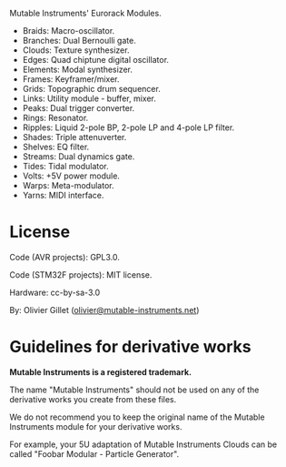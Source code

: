 Mutable Instruments' Eurorack Modules.

* Braids: Macro-oscillator.
* Branches: Dual Bernoulli gate.
* Clouds: Texture synthesizer.
* Edges: Quad chiptune digital oscillator.
* Elements: Modal synthesizer.
* Frames: Keyframer/mixer.
* Grids: Topographic drum sequencer.
* Links: Utility module - buffer, mixer.
* Peaks: Dual trigger converter.
* Rings: Resonator.
* Ripples: Liquid 2-pole BP, 2-pole LP and 4-pole LP filter.
* Shades: Triple attenuverter.
* Shelves: EQ filter.
* Streams: Dual dynamics gate.
* Tides: Tidal modulator.
* Volts: +5V power module.
* Warps: Meta-modulator.
* Yarns: MIDI interface.

License
=======

Code (AVR projects): GPL3.0.

Code (STM32F projects): MIT license.

Hardware: cc-by-sa-3.0

By: Olivier Gillet (olivier@mutable-instruments.net)

Guidelines for derivative works
===============================

**Mutable Instruments is a registered trademark.**

The name "Mutable Instruments" should not be used on any of the derivative works you create from these files.

We do not recommend you to keep the original name of the Mutable Instruments module for your derivative works.

For example, your 5U adaptation of Mutable Instruments Clouds can be called "Foobar Modular - Particle Generator".
